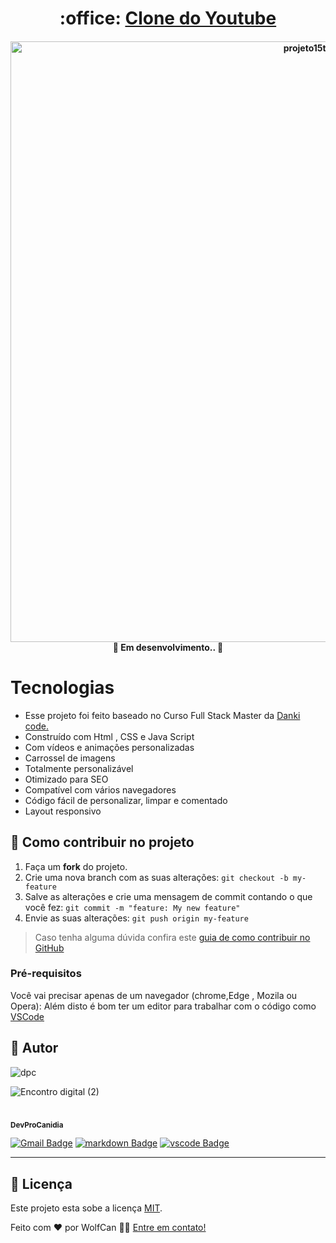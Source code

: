 <h1 align="center">
     :office: <a href="#" alt="criação de site"> Clone do Youtube</a>
</h1>
<h4 align="center">
<img width="961" alt="projeto15tela01" src="https://user-images.githubusercontent.com/89031935/188519452-d93e0ff3-b44d-4209-ae63-830a4a91856e.png">	🚧   Em desenvolvimento..  🚧
</h4>

Tecnologias
=================
<!--ts-->
* Esse projeto foi feito baseado no Curso Full Stack Master da [Danki code.](https://cursos.dankicode.com/)
* Construído com Html , CSS  e Java Script
* Com vídeos e animações personalizadas
* Carrossel de imagens
* Totalmente personalizável
* Otimizado para SEO
* Compatível com vários navegadores
* Código fácil de personalizar, limpar e comentado
* Layout responsivo
<!--ts-->

## 💪 Como contribuir no projeto

1. Faça um **fork** do projeto.
2. Crie uma nova branch com as suas alterações: `git checkout -b my-feature`
3. Salve as alterações e crie uma mensagem de commit contando o que você fez: `git commit -m "feature: My new feature"`
4. Envie as suas alterações: `git push origin my-feature`
> Caso tenha alguma dúvida confira este [guia de como contribuir no GitHub](./CONTRIBUTING.md)

### Pré-requisitos

Você vai precisar apenas de um navegador (chrome,Edge , Mozila ou Opera):
Além disto é bom ter um editor para trabalhar com o código como [VSCode](https://code.visualstudio.com/)

## 🦸 Autor
![dpc](https://user-images.githubusercontent.com/89031935/183227453-24b6fcd2-b267-46d3-a2a3-90302a17ed3d.jpg)

![Encontro digital (2)](https://user-images.githubusercontent.com/89031935/183225863-06fe59fe-be43-4949-960a-943b566defdd.png)

 <br />
 <sub><b>DevProCanidia</b></sub><a href="https://github.com/DevProCanidia">
 <br />


[![Gmail Badge](https://img.shields.io/badge/-canniggya@gmail.com-c14438?style=flat-square&logo=Gmail&logoColor=white&link=mailto:canniggya@gmail.com)](mailto:canniggya@gmail.com)
[![markdown Badge](https://img.shields.io/badge/Markdown-000000?style=for-the-badge&logo=markdown&logoColor=white)](mailto:canniggya@gmail.com)
[![vscode Badge](https://img.shields.io/badge/VSCode-0078D4?style=for-the-badge&logo=visual%20studio%20code&logoColor=white)](mailto:canniggya@gmail.com)

---

## 📝 Licença

Este projeto esta sobe a licença [MIT](./LICENSE).

Feito com ❤️ por WolfCan 👋🏽 [Entre em contato!](www.linkedin.com/in/alexsandro-santos-sousa-4948ba26)






